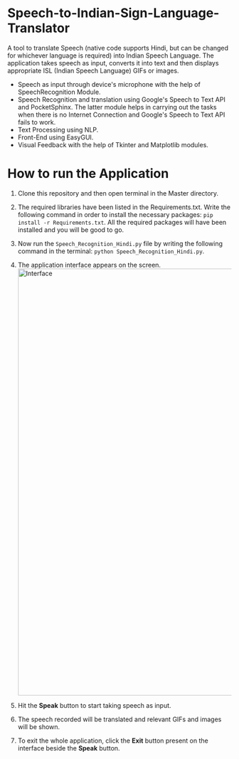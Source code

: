 # Speech-to-Indian-Sign-Language-Translator
A tool to translate Speech (native code supports Hindi, but can be changed for whichever language is required) into Indian Speech Language. The application takes speech as input, converts it into text and then displays appropriate ISL (Indian Speech Language) GIFs or images.

* Speech as input through device's microphone with the help of SpeechRecognition Module.
* Speech Recognition and translation using Google's Speech to Text API and PocketSphinx. The latter module helps in carrying out the tasks when there is no Internet Connection and Google's Speech to Text API fails to work.
* Text Processing using NLP.
* Front-End using EasyGUI.
* Visual Feedback with the help of Tkinter and Matplotlib modules.

# How to run the Application

1. Clone this repository and then open terminal in the Master directory.
2. The required libraries have been listed in the Requirements.txt. Write the following command in order to install the necessary packages: `pip install -r Requirements.txt`. All the required packages will have been installed and you will be good to go.
3. Now run the `Speech_Recognition_Hindi.py` file by writing the following command in the terminal: `python Speech_Recognition_Hindi.py`.
4. The application interface appears on the screen.<img width="960" alt="Interface" src="https://user-images.githubusercontent.com/75435809/163868033-d27fc6b4-caa5-488e-ac8f-2a14f7fdadb3.png">

5. Hit the **Speak** button to start taking speech as input.
6. The speech recorded will be translated and relevant GIFs and images will be shown.
7. To exit the whole application, click the **Exit** button present on the interface beside the **Speak** button.
